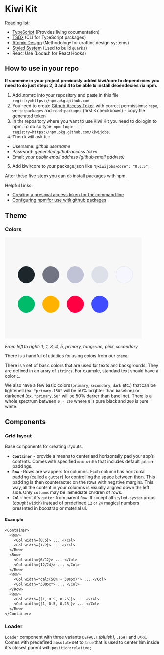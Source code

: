 # **Kiwi Kit**

Reading list:

- [TypeScript](https://www.typescriptlang.org/) (Provides living documentation)
- [TSDX](https://github.com/jaredpalmer/tsdx) (CLI for TypeScript packages)
- [Atomic Design](http://atomicdesign.bradfrost.com/) (Methodology for crafting design systems)
- [Styled System](https://styled-system.com/) (Used to build `quarks`)
- [React Use](https://github.com/streamich/react-use) (Lodash for React Hooks)

## **How to use in your repo**

**If someone in your project previously added kiwi/core to dependecies you need to do just steps 2, 3 and 4 to be able to install dependecies via npm.**

1. Add .npmrc into your repository and paste in this file `registry=https://npm.pkg.github.com`
2. You need to create [Github Access Token](https://github.com/settings/tokens) with correct permissions: `repo`, `write:packages` and `read:packages` (first 3 checkboxes) - copy the generated token
3. In the repository where you want to use Kiwi Kit you need to do login to npm. To do so type: `npm login --registry=https://npm.pkg.github.com/kiwijobs`.
4. Then it will ask for:

- Username: _github username_
- Password: _generated github access token_
- Email: _your public email address (github email address)_

5. Add kiwi/core to your package.json like `"@kiwijobs/core": "0.0.5",`

After these five steps you can do install packages with npm.

Helpful Links:

- [Creating a presonal access token for the command line](https://help.github.com/en/github/authenticating-to-github/creating-a-personal-access-token-for-the-command-line)
- [Configuring npm for use with github packages](https://help.github.com/en/github/managing-packages-with-github-packages/configuring-npm-for-use-with-github-packages)

## **Theme**

### **Colors**

![Image description](./README_assets/colors.png)

_From left to right: 1, 2, 3, 4, 5, primary, tangerine, pink, secondary_

There is a handful of utititiles for using colors from our `theme`.

There is a set of basic colors that are used for texts and backgrounds. They are defined in an array of `strings`.
For example, standard text should have a color `1`.

We also have a few basic colors (`primary`, `secondary`, `dark` etc.) that can be lightened (ex. `"primary.150"` will be 50% brighter than baseline) or darkened (ex. `"primary.50"` will be 50% darker than baseline). There is a whole spectrum between `0 - 200` where `0` is pure black and `200` is pure white.

## **Components**

### **Grid layout**

Base components for creating layouts.

- **`Container`** - provide a means to center and horizontally pad your app’s contents. Comes with specified `max-width` that includes default `gutter` paddings.
- **`Row`** - Rows are wrappers for columns. Each column has horizontal padding (called a `gutter`) for controlling the space between them. This padding is then counteracted on the rows with negative margins. This way, all the content in your columns is visually aligned down the left side. Only `columns` may be immediate children of rows.
- **`Col`** inherit it's `gutter` from parent `Row`. It accept all `styled-system` props (_cought_ `width`) instead of predefined `12` or `24` magical numbers presented in bootstrap or material ui.

#### Example

```
<Container>
  <Row>
    <Col width={0.5}> ... </Col>
    <Col width={1/2}> ... </Col>
  </Row>
  <Row>
    <Col width={6/12}> ... </Col>
    <Col width={12/24}> ... </Col>
  </Row>
  <Row>
    <Col width="calc(50% - 300px)"> ... </Col>
    <Col width="300px"> ... </Col>
  </Row>
  <Row>
    <Col width={[1, 0.5, 0.75]}> ... </Col>
    <Col width={[1, 0.5, 0.25]}> ... </Col>
  </Row>
</Container>
```

### **Loader**

`Loader` component with three variants `DEFAULT` _(bluish)_, `LIGHT` and `DARK`.
Comes with predefined `absolute` set to `true` that is used to center him inside it's closest parent with `position:relative;`
